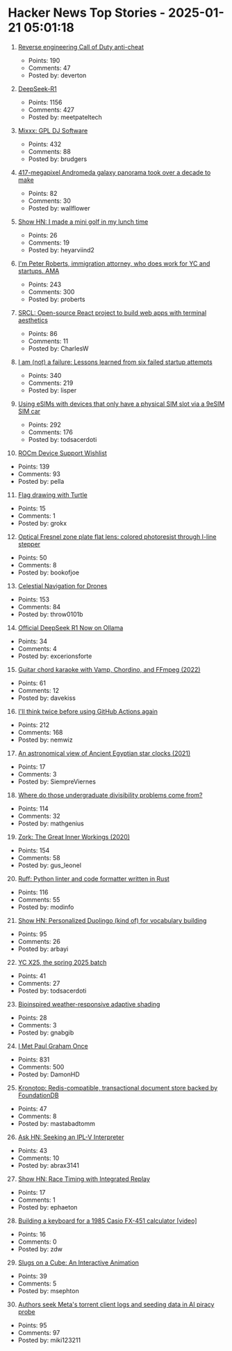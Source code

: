 # Hacker News Top Stories - 2025-01-21 05:01:18

1. [Reverse engineering Call of Duty anti-cheat](https://ssno.cc/posts/reversing-tac-1-4-2025/)
   - Points: 190
   - Comments: 47
   - Posted by: deverton

2. [DeepSeek-R1](https://github.com/deepseek-ai/DeepSeek-R1)
   - Points: 1156
   - Comments: 427
   - Posted by: meetpateltech

3. [Mixxx: GPL DJ Software](https://mixxx.org/)
   - Points: 432
   - Comments: 88
   - Posted by: brudgers

4. [417-megapixel Andromeda galaxy panorama took over a decade to make](https://petapixel.com/2025/01/16/417-megapixel-andromeda-galaxy-panorama-took-over-a-decade-to-make/)
   - Points: 82
   - Comments: 30
   - Posted by: wallflower

5. [Show HN: I made a mini golf in my lunch time](https://paper-golf.netlify.app/)
   - Points: 26
   - Comments: 19
   - Posted by: heyarviind2

6. [I'm Peter Roberts, immigration attorney, who does work for YC and startups. AMA](undefined)
   - Points: 243
   - Comments: 300
   - Posted by: proberts

7. [SRCL: Open-source React project to build web apps with terminal aesthetics](https://www.sacred.computer)
   - Points: 86
   - Comments: 11
   - Posted by: CharlesW

8. [I am (not) a failure: Lessons learned from six failed startup attempts](http://blog.rongarret.info/2025/01/i-am-not-failure-lessons-learned-from.html)
   - Points: 340
   - Comments: 219
   - Posted by: lisper

9. [Using eSIMs with devices that only have a physical SIM slot via a 9eSIM SIM car](https://neilzone.co.uk/2025/01/using-esims-with-devices-that-only-have-a-physical-sim-slot-via-a-9esim-sim-card-with-android-and-linux/)
   - Points: 292
   - Comments: 176
   - Posted by: todsacerdoti

10. [ROCm Device Support Wishlist](https://github.com/ROCm/ROCm/discussions/4276)
   - Points: 139
   - Comments: 93
   - Posted by: pella

11. [Flag drawing with Turtle](https://jtanx.github.io/2018/12/28/turtle-flag-drawing/)
   - Points: 15
   - Comments: 1
   - Posted by: grokx

12. [Optical Fresnel zone plate flat lens: colored photoresist through I-line stepper](https://www.nature.com/articles/s41377-024-01725-6)
   - Points: 50
   - Comments: 8
   - Posted by: bookofjoe

13. [Celestial Navigation for Drones](https://www.mdpi.com/2504-446X/8/11/652)
   - Points: 153
   - Comments: 84
   - Posted by: throw0101b

14. [Official DeepSeek R1 Now on Ollama](https://ollama.com/library/deepseek-r1)
   - Points: 34
   - Comments: 4
   - Posted by: excerionsforte

15. [Guitar chord karaoke with Vamp, Chordino, and FFmpeg (2022)](https://dylanbeattie.net/2022/09/19/the-road-to-guitaraoke-part-1-vamp-chordino-imagesharp-ffmpeg.html)
   - Points: 61
   - Comments: 12
   - Posted by: davekiss

16. [I'll think twice before using GitHub Actions again](https://ninkovic.dev/blog/2025/think-twice-before-using-github-actions)
   - Points: 212
   - Comments: 168
   - Posted by: nemwiz

17. [An astronomical view of Ancient Egyptian star clocks (2021)](https://storymaps.arcgis.com/stories/eea3fbc9c05b40948563ffd0ccfab59d)
   - Points: 17
   - Comments: 3
   - Posted by: SiempreViernes

18. [Where do those undergraduate divisibility problems come from?](https://grossack.site/2025/01/16/undergrad-divisibility-problems.html)
   - Points: 114
   - Comments: 32
   - Posted by: mathgenius

19. [Zork: The Great Inner Workings (2020)](https://medium.com/swlh/zork-the-great-inner-workings-b68012952bdc)
   - Points: 154
   - Comments: 58
   - Posted by: gus_leonel

20. [Ruff: Python linter and code formatter written in Rust](https://github.com/astral-sh/ruff)
   - Points: 116
   - Comments: 55
   - Posted by: modinfo

21. [Show HN: Personalized Duolingo (kind of) for vocabulary building](https://github.com/baturyilmaz/wordpecker-app)
   - Points: 95
   - Comments: 26
   - Posted by: arbayi

22. [YC X25, the spring 2025 batch](https://www.ycombinator.com/blog/announcing-yc-x25/)
   - Points: 41
   - Comments: 27
   - Posted by: todsacerdoti

23. [Bioinspired weather-responsive adaptive shading](https://www.uni-stuttgart.de/en/university/news/all/Bioinspired-weather-responsive-adaptive-shading/)
   - Points: 28
   - Comments: 3
   - Posted by: gnabgib

24. [I Met Paul Graham Once](http://okayfail.com/2025/i-met-pg-once.html)
   - Points: 831
   - Comments: 500
   - Posted by: DamonHD

25. [Kronotop: Redis-compatible, transactional document store backed by FoundationDB](https://github.com/kronotop/kronotop)
   - Points: 47
   - Comments: 8
   - Posted by: mastabadtomm

26. [Ask HN: Seeking an IPL-V Interpreter](undefined)
   - Points: 43
   - Comments: 10
   - Posted by: abrax3141

27. [Show HN: Race Timing with Integrated Replay](https://storytiming.racing)
   - Points: 17
   - Comments: 1
   - Posted by: ephaeton

28. [Building a keyboard for a 1985 Casio FX-451 calculator [video]](https://www.youtube.com/watch?v=KUXgn2i8ETI)
   - Points: 16
   - Comments: 0
   - Posted by: zdw

29. [Slugs on a Cube: An Interactive Animation](https://blog.gingerbeardman.com/2025/01/16/slugs-on-a-cube-interactive-animation/)
   - Points: 39
   - Comments: 5
   - Posted by: msephton

30. [Authors seek Meta's torrent client logs and seeding data in AI piracy probe](https://torrentfreak.com/authors-seek-metas-torrent-client-logs-and-seeding-data-in-ai-piracy-probe-250120/)
   - Points: 95
   - Comments: 97
   - Posted by: miki123211

